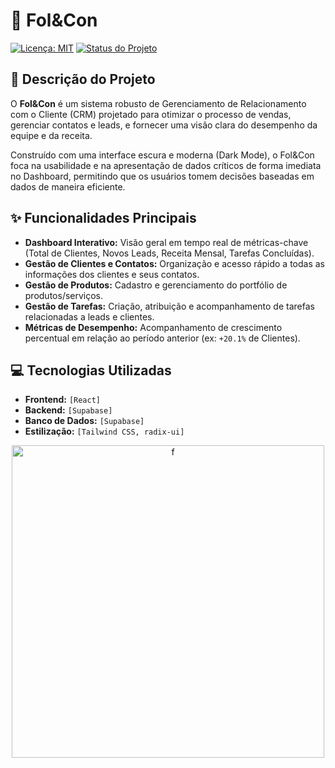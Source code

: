 # 🚀 Fol&Con

[![Licença: MIT](https://img.shields.io/badge/Licença-MIT-blue.svg)](https://opensource.org/licenses/MIT)
[![Status do Projeto](https://img.shields.io/badge/Status-Em%20Desenvolvimento-yellow.svg)](URL_DO_STATUS_DO_SEU_BUILD)

## 📝 Descrição do Projeto

O **Fol&Con** é um sistema robusto de Gerenciamento de Relacionamento com o Cliente (CRM) projetado para otimizar o processo de vendas, gerenciar contatos e leads, e fornecer uma visão clara do desempenho da equipe e da receita.

Construído com uma interface escura e moderna (Dark Mode), o Fol&Con foca na usabilidade e na apresentação de dados críticos de forma imediata no Dashboard, permitindo que os usuários tomem decisões baseadas em dados de maneira eficiente.

## ✨ Funcionalidades Principais

* **Dashboard Interativo:** Visão geral em tempo real de métricas-chave (Total de Clientes, Novos Leads, Receita Mensal, Tarefas Concluídas).
* **Gestão de Clientes e Contatos:** Organização e acesso rápido a todas as informações dos clientes e seus contatos.
* **Gestão de Produtos:** Cadastro e gerenciamento do portfólio de produtos/serviços.
* **Gestão de Tarefas:** Criação, atribuição e acompanhamento de tarefas relacionadas a leads e clientes.
* **Métricas de Desempenho:** Acompanhamento de crescimento percentual em relação ao período anterior (ex: `+20.1%` de Clientes).

## 💻 Tecnologias Utilizadas

* **Frontend:** `[React]`
* **Backend:** `[Supabase]`
* **Banco de Dados:** `[Supabase]`
* **Estilização:** `[Tailwind CSS, radix-ui]`

<div align="center">
  <img width="500" height="500" alt="f" src="https://github.com/user-attachments/assets/2eb5d94b-ecf5-477f-944a-243099ecf471" />
</div>
